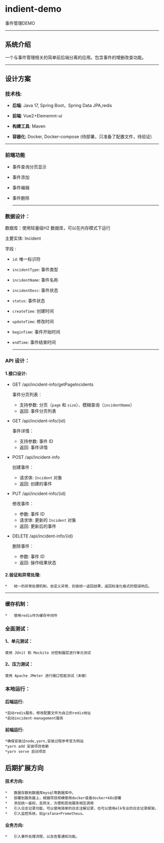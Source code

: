# indient-demo
事件管理DEMO

***

## 系统介绍

一个与事件管理相关的简单前后端分离的应用。包含事件的增删改查功能。


***

## 设计方案


### **技术栈**:

* **后端**: Java 17, Spring Boot，Spring Data JPA,redis

* **前端**: Vue2+Elememnt-ui

* **构建工具**: Maven

* **容器化**: Docker, Docker-compose (待部署，只准备了配置文件，待验证)
***

### **前端功能**

*   事件查询分页显示

*   事件添加

*   事件编辑

*   事件删除

    ***

### **数据设计**：

数据库：使用轻量级H2 数据库，可以在内存模式下运行

主要实体: Incident

字段 :

*   `id`: 唯一标识符
*   `incidentType`: 事件类型
*   `incidentName`: 事件名称
*   `incidentDesc`: 事件状态
*   `status`: 事件状态
*   `createTime`: 创建时间
*   `updateTime`: 修改时间
*   `beginTime`: 事件开始时间
*   `endTime`: 事件结束时间
    
    ***

### **API 设计**：

#### **1.接口设计**:

*   GET /api/incident-info/getPageIncidents

    事件分页列表：

    *   支持参数: 分页（`page` 和 `size`）、模糊查询（`incidentName`）
    *   返回: 事件分页列表
*   GET /api/incident-info/{id}

    事件详情：

    *   支持参数: 事件 ID
    *   返回: 事件详情
*   POST /api/incident-info

    创建事件：

    *   请求体: `Incident` 对象
    *   返回: 创建的事件
*   PUT /api/incident-info/{id}

    修改事件：

    *   参数: 事件 ID
    *   请求体: 更新的 `Incident` 对象
    *   返回: 更新后的事件
*   DELETE /api/incident-info/{id}

    删除事件：

    *   参数: 事件 ID
    *   返回: 操作结果状态

#### 2.**验证和异常处理**:

    *   统一的异常处理机制，自定义异常、封装统一返回结果，返回标准化格式的错误响应。
***
### **缓存机制**：

    *   使用redis作为缓存中间件

### **全面测试**：

#### 1、单元测试： 
    使用 JUnit 和 Mockito 对控制器层进行单元测试

#### 2、压力测试：
    使用 Apache JMeter 进行接口性能测试（未做）

### **本地运行**：
#### 后端运行:
	*启动redis服务，修改配置文件为自己的redis地址
	*启动incident-management服务
#### 前端运行:	
	*确保安装过node,yarn,安装过程参考官方网站
	*yarn add 安装项目依赖
	*yarn serve 启动项目
	

##  后期扩展方向
#### 技术方向:
    *   数据存数到数据库mysql等数据库中。
    *   部署到服务器上，根据项目规模使用docker或者docker+k8s部署
    *   添加统一鉴权，走网关，方便和其他服务相互调用
    *   引入日志记录功能，可以使用简单的日志注解记录，也可以使用elk专业的日志记录框架。
    *   引入监控系统，如grafana+Prometheus。
#### 业务方向:
	*   引入事件处理流程，以及告警通知功能。
